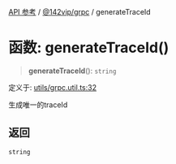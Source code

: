 [API 参考](../../../index.md) / [@142vip/grpc](../index.md) / generateTraceId

# 函数: generateTraceId()

> **generateTraceId**(): `string`

定义于: [utils/grpc.util.ts:32](https://github.com/142vip/core-x/blob/7cfc2fa6b24172631d6526590fc6ea4be89357c6/packages/grpc/src/utils/grpc.util.ts#L32)

生成唯一的traceId

## 返回

`string`
